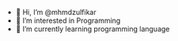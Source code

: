 - 👋 Hi, I’m @mhmdzulfikar
- 👀 I’m interested in Programming
- 🌱 I’m currently learning programming language

<!---
mhmdzulfikar/mhmdzulfikar is a ✨ special ✨ repository because its `README.md` (this file) appears on your GitHub profile.
You can click the Preview link to take a look at your changes.
--->
